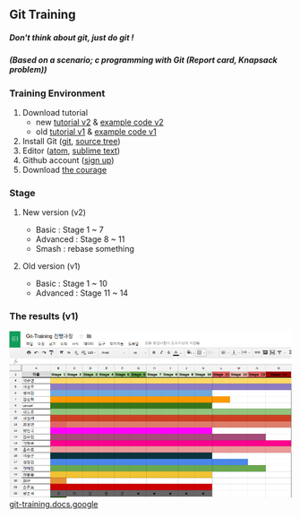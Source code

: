 ## Git Training

##### Don't think about git, just do git !
##### (Based on a scenario; c programming with Git (Report card, Knapsack problem))
### Training Environment

1. Download tutorial
    - new [tutorial v2](https://www.dropbox.com/s/6o5sfs1iyd9cxdq/Git-training-v2.pdf?dl=1&pv=1) & [example code v2](https://www.dropbox.com/sh/3ywkargf9xzcfoi/AAC63uvN4eQBQhT_1m4GmCMLa?dl=1&pv=1)
    - old [tutorial v1](https://www.dropbox.com/s/0bplreunw6vf69p/Git-training.pdf?dl=1&pv=1) & [example code v1](https://www.dropbox.com/sh/9q2emkhxmyckoj6/AAA_H55BVhfRvGHOs9j7l9N2a?dl=1&pv=1)
2. Install Git ([git](https://git-scm.com/downloads), [source tree](https://www.sourcetreeapp.com))
3. Editor ([atom](https://atom.io/), [sublime text](https://www.sublimetext.com/3))
4. Github account ([sign up](https://github.com/join))
5. Download [the courage](https://www.dropbox.com/s/36ifeasvhhshqj8/you_can_do_git?dl=1&pv=1)

### Stage
1. New version (v2)
    - Basic : Stage 1 ~ 7
    - Advanced : Stage 8 ~ 11
	- Smash : rebase something

2. Old version (v1)
    - Basic : Stage 1 ~ 10
    - Advanced : Stage 11 ~ 14

### The results (v1)
![screenshot](img/results_20160327.png)
[git-training.docs.google](https://docs.google.com/spreadsheets/d/1uPMCOKISMgj_svsoxG1LF1RbozA9RMKfx7h9vT80Atc/edit#gid=0)
